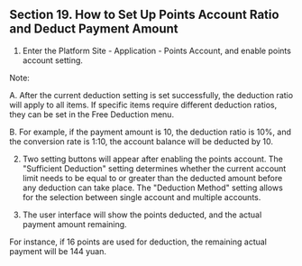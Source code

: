 ## Section 19. How to Set Up Points Account Ratio and Deduct Payment Amount

1. Enter the Platform Site - Application - Points Account, and enable points account setting.

Note:

A. After the current deduction setting is set successfully, the deduction ratio will apply to all items. If specific items require different deduction ratios, they can be set in the Free Deduction menu.

B. For example, if the payment amount is 10, the deduction ratio is 10%, and the conversion rate is 1:10, the account balance will be deducted by 10.

2. Two setting buttons will appear after enabling the points account. The "Sufficient Deduction" setting determines whether the current account limit needs to be equal to or greater than the deducted amount before any deduction can take place. The "Deduction Method" setting allows for the selection between single account and multiple accounts.

3. The user interface will show the points deducted, and the actual payment amount remaining.

For instance, if 16 points are used for deduction, the remaining actual payment will be 144 yuan.